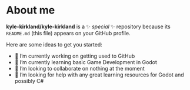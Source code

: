 # About me


**kyle-kirkland/kyle-kirkland** is a ✨ _special_ ✨ repository because its `README.md` (this file) appears on your GitHub profile.

Here are some ideas to get you started:

- 🔭 I’m currently working on getting used to GitHub 
- 🌱 I’m currently learning basic Game Development in Godot
- 👯 I’m looking to collaborate on nothing at the moment
- 🤔 I’m looking for help with any great learning resources for Godot and possibly C#

